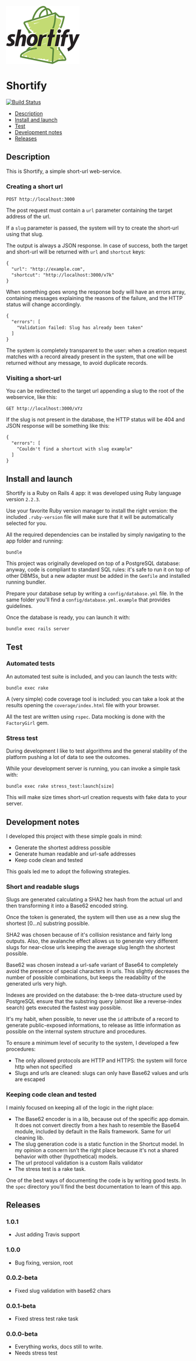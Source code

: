 ![Shortify](shortify.png)

# Shortify

[![Build Status](https://travis-ci.org/snada/shortify.svg?branch=master)](https://travis-ci.org/snada/shortify)

- [Description](#description)
- [Install and launch](#install)
- [Test](#test)
- [Development notes](#dev)
- [Releases](#releases)

## <a name="description"></a> Description

This is Shortify, a simple short-url web-service.

### Creating a short url

```
POST http://localhost:3000
```
The post request must contain a `url` parameter containing the target address of the url.

If a `slug` parameter is passed, the system will try to create the short-url using that slug.

The output is always a JSON response. In case of success, both the target and short-url will be returned with `url` and `shortcut` keys:

```
{
  "url": "http://example.com",
  "shortcut": "http://localhost:3000/v7k"
}
```

When something goes wrong the response body will have an errors array, containing messages explaining the reasons of the failure, and the HTTP status will change accordingly.

```
{
  "errors": [
    "Validation failed: Slug has already been taken"
  ]
}
```

The system is completely transparent to the user: when a creation request matches with a record already present in the system, that one will be returned without any message, to avoid duplicate records.

### Visiting a short-url

You can be redirected to the target url appending a slug to the root of the webservice, like this:

```
GET http://localhost:3000/xYz
```

If the slug is not present in the database, the HTTP status will be 404 and JSON response will be something like this:

```
{
  "errors": [
    "Couldn't find a shortcut with slug example"
  ]
}
```

## <a name="install"></a> Install and launch

Shortify is a Ruby on Rails 4 app: it was developed using Ruby language version `2.2.3`.

Use your favorite Ruby version manager to install the right version: the included `.ruby-version` file will make sure that it will be automatically selected for you.

All the required dependencies can be installed by simply navigating to the app folder and running:

```
bundle
```

This project was originally developed on top of a PostgreSQL database: anyway, code is compliant to standard SQL rules: it's safe to run it on top of other DBMSs, but a new adapter must be added in the `Gemfile` and installed running bundler.

Prepare your database setup by writing a `config/database.yml` file. In the same folder you'll find a `config/database.yml.example` that provides guidelines.

Once the database is ready, you can launch it with:

```
bundle exec rails server
```

## <a name="test"></a> Test

### Automated tests

An automated test suite is included, and you can launch the tests with:

```
bundle exec rake
```

A (very simple) code coverage tool is included: you can take a look at the results opening the `coverage/index.html` file with your browser.

All the test are written using `rspec`. Data mocking is done with the `FactoryGirl` gem.

### Stress test

During development I like to test algorithms and the general stability of the platform pushing a lot of data to see the outcomes.

While your development server is running, you can invoke a simple task with:

```
bundle exec rake stress_test:launch[size]
```

This will make size times short-url creation requests with fake data to your server.

## <a name="dev"></a> Development notes

I developed this project with these simple goals in mind:

- Generate the shortest address possible
- Generate human readable and url-safe addresses
- Keep code clean and tested

This goals led me to adopt the following strategies.

### Short and readable slugs

Slugs are generated calculating a SHA2 hex hash from the actual url and then transforming it into a Base62 encoded string.

Once the token is generated, the system will then use as a new slug the shortest [0...n] substring possible.

SHA2 was chosen because of it's collision resistance and fairly long outputs. Also, the avalanche effect allows us to generate very different slugs for near-close urls keeping the average slug length the shortest possible.

Base62 was chosen instead a url-safe variant of Base64 to completely avoid the presence of special characters in urls. This slightly decreases the number of possible combinations, but keeps the readability of the generated urls very high.

Indexes are provided on the database: the b-tree data-structure used by PostgreSQL ensure that the substring query (almost like a reverse-index search) gets executed the fastest way possible.

It's my habit, when possible, to never use the `id` attribute of a record to generate public-exposed informations, to release as little information as possible on the internal system structure and procedures.

To ensure a minimum level of security to the system, I developed a few procedures:

- The only allowed protocols are HTTP and HTTPS: the system will force http when not specified
- Slugs and urls are cleaned: slugs can only have Base62 values and urls are escaped

### Keeping code clean and tested

I mainly focused on keeping all of the logic in the right place:

- The Base62 encoder is in a lib, because out of the specific app domain. It does not convert directly from a hex hash to resemble the Base64 module, included by default in the Rails framework. Same for url cleaning lib.
- The slug generation code is a static function in the Shortcut model. In my opinion a concern isn't the right place because it's not a shared behavior with other (hypothetical) models.
- The url protocol validation is a custom Rails validator
- The stress test is a rake task.

One of the best ways of documenting the code is by writing good tests. In the `spec` directory you'll find the best documentation to learn of this app.

## <a name="releases"></a> Releases

### 1.0.1

- Just adding Travis support

### 1.0.0

- Bug fixing, version, root

### 0.0.2-beta

- Fixed slug validation with base62 chars

### 0.0.1-beta

- Fixed stress test rake task

### 0.0.0-beta

- Everything works, docs still to write.
- Needs stress test
